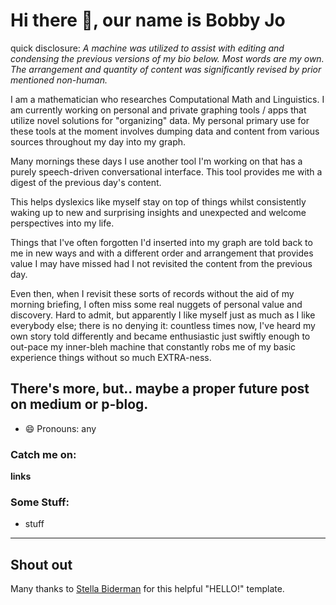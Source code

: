 # Hi there 👋, our name is Bobby Jo

quick disclosure: *A machine was utilized to assist with editing and condensing the previous versions of my bio below. Most words are my own. The arrangement and quantity of content was significantly revised by prior mentioned non-human.*

I am a mathematician who researches Computational Math and Linguistics. I am currently working on personal and private graphing tools / apps that utilize novel solutions for "organizing" data. My personal primary use for these tools at the moment involves dumping data and content from various sources throughout my day into my graph. 

Many mornings these days I use another tool I'm working on that has a purely speech-driven conversational interface. This tool provides me with a digest of the previous day's content. 

This helps dyslexics like myself stay on top of things whilst consistently waking up to new and surprising insights and unexpected and welcome perspectives into my life.

Things that I've often forgotten I'd inserted into my graph are told back to me in new ways and with a different order and arrangement that provides value I may have missed had I not revisited the content from the previous day.

Even then, when I revisit these sorts of records without the aid of my morning briefing, I often miss some real nuggets of personal value and discovery. Hard to admit, but apparently I like myself just as much as I like everybody else; there is no denying it: countless times now, I've heard my own story told differently and became enthusiastic just swiftly enough to out-pace my inner-bleh machine that constantly robs me of my basic experience things without so much EXTRA-ness.

There's more, but.. maybe a proper future post on medium or p-blog.
---

- 😄 Pronouns: any

### Catch me on:
**links**

### Some Stuff:
- stuff
---
## Shout out
Many thanks to [Stella Biderman](https://github.com/StellaAthena/StellaAthena) for this helpful "HELLO!" template.
